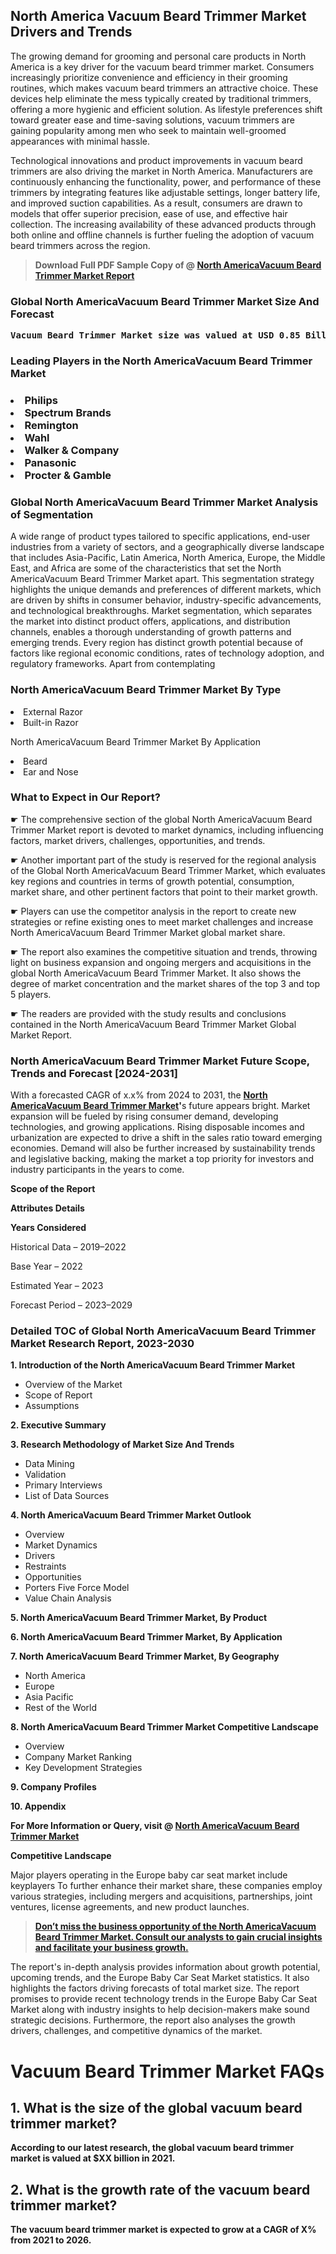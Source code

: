 <p><h2>North America Vacuum Beard Trimmer Market Drivers and Trends</h2><p>The growing demand for grooming and personal care products in North America is a key driver for the vacuum beard trimmer market. Consumers increasingly prioritize convenience and efficiency in their grooming routines, which makes vacuum beard trimmers an attractive choice. These devices help eliminate the mess typically created by traditional trimmers, offering a more hygienic and efficient solution. As lifestyle preferences shift toward greater ease and time-saving solutions, vacuum trimmers are gaining popularity among men who seek to maintain well-groomed appearances with minimal hassle.</p><p>Technological innovations and product improvements in vacuum beard trimmers are also driving the market in North America. Manufacturers are continuously enhancing the functionality, power, and performance of these trimmers by integrating features like adjustable settings, longer battery life, and improved suction capabilities. As a result, consumers are drawn to models that offer superior precision, ease of use, and effective hair collection. The increasing availability of these advanced products through both online and offline channels is further fueling the adoption of vacuum beard trimmers across the region.</p></p><blockquote id="" class=""><strong>Download Full PDF Sample Copy of @&nbsp;<a href="https://www.verifiedmarketreports.com/download-sample/?rid=238022&utm_source=GitHub-Jan&utm_medium=284" target="_blank">North AmericaVacuum Beard Trimmer Market Report</a>&nbsp;&nbsp;</strong></blockquote><h3 id="" class=""><strong>Global&nbsp;North AmericaVacuum Beard Trimmer Market Size And Forecast</strong></h3><pre class="reader-text-block__code-block"><strong>Vacuum Beard Trimmer Market size was valued at USD 0.85 Billion in 2022 and is projected to reach USD 1.50 Billion by 2030, growing at a CAGR of 7.5% from 2024 to 2030.</strong></pre><h3 id="" class="">Leading Players in the&nbsp;North AmericaVacuum Beard Trimmer Market</h3><h3 class=""></Li><Li>Philips</Li><Li> Spectrum Brands</Li><Li> Remington</Li><Li> Wahl</Li><Li> Walker & Company</Li><Li> Panasonic</Li><Li> Procter & Gamble</h3><h3 id="" class="">Global&nbsp;North AmericaVacuum Beard Trimmer Market Analysis of Segmentation</h3><p id="" class="">A wide range of product types tailored to specific applications, end-user industries from a variety of sectors, and a geographically diverse landscape that includes Asia-Pacific, Latin America, North America, Europe, the Middle East, and Africa are some of the characteristics that set the North AmericaVacuum Beard Trimmer Market apart. This segmentation strategy highlights the unique demands and preferences of different markets, which are driven by shifts in consumer behavior, industry-specific advancements, and technological breakthroughs. Market segmentation, which separates the market into distinct product offers, applications, and distribution channels, enables a thorough understanding of growth patterns and emerging trends. Every region has distinct growth potential because of factors like regional economic conditions, rates of technology adoption, and regulatory frameworks. Apart from contemplating</p><h3 id="" class="">North AmericaVacuum Beard Trimmer Market&nbsp;By Type</h3><p></Li><Li>External Razor</Li><Li> Built-in Razor</p><div class="" data-test-id=""><p>North AmericaVacuum Beard Trimmer Market&nbsp;By Application</p></div><p class=""></Li><Li>Beard</Li><Li> Ear and Nose</p><div class="" data-test-id=""><h3><span class="">What to Expect in Our Report?</span></h3></div><div class="" data-test-id=""><p><span class="">☛ The comprehensive section of the global North AmericaVacuum Beard Trimmer Market report is devoted to market dynamics, including influencing factors, market drivers, challenges, opportunities, and trends.</span></p></div><div class="" data-test-id=""><p><span class="">☛ Another important part of the study is reserved for the regional analysis of the Global North AmericaVacuum Beard Trimmer Market, which evaluates key regions and countries in terms of growth potential, consumption, market share, and other pertinent factors that point to their market growth.</span></p></div><div class="" data-test-id=""><p><span class="">☛ Players can use the competitor analysis in the report to create new strategies or refine existing ones to meet market challenges and increase North AmericaVacuum Beard Trimmer Market global market share.</span></p></div><div class="" data-test-id=""><p><span class="">☛ The report also examines the competitive situation and trends, throwing light on business expansion and ongoing mergers and acquisitions in the global North AmericaVacuum Beard Trimmer Market. It also shows the degree of market concentration and the market shares of the top 3 and top 5 players.</span></p></div><div class="" data-test-id=""><p><span class="">☛ The readers are provided with the study results and conclusions contained in the North AmericaVacuum Beard Trimmer Market Global Market Report.</span></p></div><div class="" data-test-id=""><h3><span class="">North AmericaVacuum Beard Trimmer Market Future Scope, Trends and Forecast [2024-2031]</span></h3></div><div class="" data-test-id=""><p><span class="">With a forecasted CAGR of x.x% from 2024 to 2031, the <strong><a href="https://www.verifiedmarketreports.com/download-sample/?rid=238022&utm_source=GitHub-Jan&utm_medium=284" target="_blank">North AmericaVacuum Beard Trimmer Market</a>'</strong>s future appears bright. Market expansion will be fueled by rising consumer demand, developing technologies, and growing applications. Rising disposable incomes and urbanization are expected to drive a shift in the sales ratio toward emerging economies. Demand will also be further increased by sustainability trends and legislative backing, making the market a top priority for investors and industry participants in the years to come.</span></p><p id="ember66" class="ember-view reader-text-block__paragraph"><strong>Scope of the Report</strong></p><p id="ember67" class="ember-view reader-text-block__paragraph"><strong>Attributes Details</strong></p><p id="ember68" class="ember-view reader-text-block__paragraph"><strong>Years Considered</strong></p><p id="ember69" class="ember-view reader-text-block__paragraph">Historical Data &ndash; 2019&ndash;2022</p><p id="ember70" class="ember-view reader-text-block__paragraph">Base Year &ndash; 2022</p><p id="ember71" class="ember-view reader-text-block__paragraph">Estimated Year &ndash; 2023</p><p id="ember72" class="ember-view reader-text-block__paragraph">Forecast Period &ndash; 2023&ndash;2029</p></div><h3 id="" class="">Detailed TOC of Global North AmericaVacuum Beard Trimmer Market Research Report, 2023-2030</h3><p id="" class=""><strong>1. Introduction of the North AmericaVacuum Beard Trimmer Market</strong></p><ul><li>Overview of the Market</li><li>Scope of Report</li><li>Assumptions</li></ul><p id="" class=""><strong>2. Executive Summary</strong></p><p id="" class=""><strong>3. Research Methodology of Market Size And Trends</strong></p><ul><li>Data Mining</li><li>Validation</li><li>Primary Interviews</li><li>List of Data Sources</li></ul><p id="" class=""><strong>4. North AmericaVacuum Beard Trimmer Market Outlook</strong></p><ul><li>Overview</li><li>Market Dynamics</li><li>Drivers</li><li>Restraints</li><li>Opportunities</li><li>Porters Five Force Model</li><li>Value Chain Analysis</li></ul><p id="" class=""><strong>5. North AmericaVacuum Beard Trimmer Market, By Product</strong></p><p id="" class=""><strong>6. North AmericaVacuum Beard Trimmer Market, By Application</strong></p><p id="" class=""><strong>7. North AmericaVacuum Beard Trimmer Market, By Geography</strong></p><ul><li>North America</li><li>Europe</li><li>Asia Pacific</li><li>Rest of the World</li></ul><p id="" class=""><strong>8. North AmericaVacuum Beard Trimmer Market Competitive Landscape</strong></p><ul><li>Overview</li><li>Company Market Ranking</li><li>Key Development Strategies</li></ul><p id="" class=""><strong>9. Company Profiles</strong></p><p id="" class=""><strong>10. Appendix</strong></p><p><strong>For More Information or Query, visit&nbsp;@ <a href="https://www.verifiedmarketreports.com/product/vacuum-beard-trimmer-market/" target="_blank">North AmericaVacuum Beard Trimmer Market</a></strong></p><p id="ember61" class="ember-view reader-text-block__paragraph"><strong>Competitive Landscape</strong></p><p id="ember62" class="ember-view reader-text-block__paragraph">Major players operating in the Europe baby car seat market include keyplayers To further enhance their market share, these companies employ various strategies, including mergers and acquisitions, partnerships, joint ventures, license agreements, and new product launches.</p><blockquote id="ember63" class="ember-view reader-text-block__blockquote"><strong><a href="https://www.verifiedmarketreports.com/download-sample/?rid=238022&utm_source=GitHub-Jan&utm_medium=284" target="_blank">Don&rsquo;t miss the business opportunity of the North AmericaVacuum Beard Trimmer Market. Consult our analysts to gain crucial insights and facilitate your business growth.</a></strong></blockquote><p id="ember64" class="ember-view reader-text-block__paragraph">The report's in-depth analysis provides information about growth potential, upcoming trends, and the Europe Baby Car Seat Market statistics. It also highlights the factors driving forecasts of total market size. The report promises to provide recent technology trends in the Europe Baby Car Seat Market along with industry insights to help decision-makers make sound strategic decisions. Furthermore, the report also analyses the growth drivers, challenges, and competitive dynamics of the market.</p><p class="ember-view reader-text-block__paragraph"><strong><h1>Vacuum Beard Trimmer Market FAQs</h1><h2>1. What is the size of the global vacuum beard trimmer market?</h2><p>According to our latest research, the global vacuum beard trimmer market is valued at $XX billion in 2021.</p><h2>2. What is the growth rate of the vacuum beard trimmer market?</h2><p>The vacuum beard trimmer market is expected to grow at a CAGR of X% from 2021 to 2026.</p><!--3. Add more FAQs and their answers related to the vacuum beard trimmer market --></body></html></strong></p>
